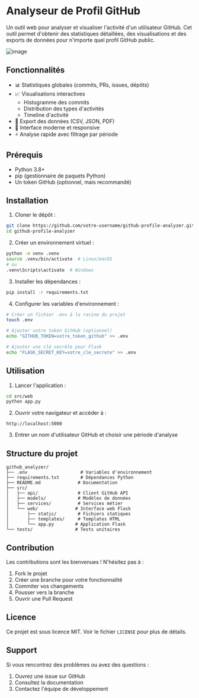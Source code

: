 # Analyseur de Profil GitHub

Un outil web pour analyser et visualiser l'activité d'un utilisateur GitHub. Cet outil permet d'obtenir des statistiques détaillées, des visualisations et des exports de données pour n'importe quel profil GitHub public.

![image](https://github.com/user-attachments/assets/a522ae63-cc7b-4986-bd05-c9a878b779b7)


## Fonctionnalités

- 📊 Statistiques globales (commits, PRs, issues, dépôts)
- 📈 Visualisations interactives
  - Histogramme des commits
  - Distribution des types d'activités
  - Timeline d'activité
- 💾 Export des données (CSV, JSON, PDF)
- 🎨 Interface moderne et responsive
- ⚡ Analyse rapide avec filtrage par période

## Prérequis

- Python 3.8+
- pip (gestionnaire de paquets Python)
- Un token GitHub (optionnel, mais recommandé)

## Installation

1. Cloner le dépôt :
```bash
git clone https://github.com/votre-username/github-profile-analyzer.git
cd github-profile-analyzer
```

2. Créer un environnement virtuel :
```bash
python -m venv .venv
source .venv/bin/activate  # Linux/macOS
# ou
.venv\Scripts\activate  # Windows
```

3. Installer les dépendances :
```bash
pip install -r requirements.txt
```

4. Configurer les variables d'environnement :
```bash
# Créer un fichier .env à la racine du projet
touch .env

# Ajouter votre token GitHub (optionnel)
echo "GITHUB_TOKEN=votre_token_github" >> .env

# Ajouter une clé secrète pour Flask
echo "FLASK_SECRET_KEY=votre_cle_secrete" >> .env
```

## Utilisation

1. Lancer l'application :
```bash
cd src/web
python app.py
```

2. Ouvrir votre navigateur et accéder à :
```
http://localhost:5000
```

3. Entrer un nom d'utilisateur GitHub et choisir une période d'analyse

## Structure du projet

```
github_analyzer/
├── .env                    # Variables d'environnement
├── requirements.txt        # Dépendances Python
├── README.md              # Documentation
├── src/
│   ├── api/               # Client GitHub API
│   ├── models/            # Modèles de données
│   ├── services/          # Services métier
│   └── web/              # Interface web Flask
│       ├── static/        # Fichiers statiques
│       ├── templates/     # Templates HTML
│       └── app.py        # Application Flask
└── tests/                # Tests unitaires
```

## Contribution

Les contributions sont les bienvenues ! N'hésitez pas à :
1. Fork le projet
2. Créer une branche pour votre fonctionnalité
3. Commiter vos changements
4. Pousser vers la branche
5. Ouvrir une Pull Request

## Licence

Ce projet est sous licence MIT. Voir le fichier `LICENSE` pour plus de détails.

## Support

Si vous rencontrez des problèmes ou avez des questions :
1. Ouvrez une issue sur GitHub
2. Consultez la documentation
3. Contactez l'équipe de développement 
